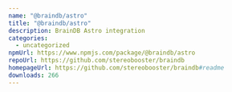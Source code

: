 ```yaml
---
name: "@braindb/astro"
title: "@braindb/astro"
description: BrainDB Astro integration
categories:
  - uncategorized
npmUrl: https://www.npmjs.com/package/@braindb/astro
repoUrl: https://github.com/stereobooster/braindb
homepageUrl: https://github.com/stereobooster/braindb#readme
downloads: 266
---
```

